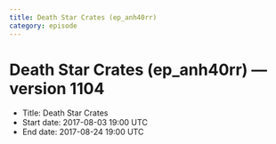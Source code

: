 ```yaml
---
title: Death Star Crates (ep_anh40rr)
category: episode
---
```


# Death Star Crates (ep_anh40rr) — version 1104



  * Title: Death Star Crates
  * Start date: 2017-08-03 19:00 UTC
  * End date: 2017-08-24 19:00 UTC

